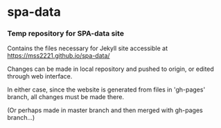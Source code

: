 # spa-data

### Temp repository for SPA-data site 

Contains the files necessary for Jekyll site accessible at https://mss2221.github.io/spa-data/

Changes can be made in local repository and pushed to origin, or edited through web interface.

In either case, since the website is generated from files in 'gh-pages' branch, all changes must be made there.

(Or perhaps made in master branch and then merged with gh-pages branch...)
